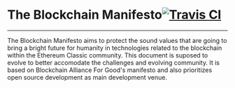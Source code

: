 # The Blockchain Manifesto[![Travis CI](https://travis-ci.org/BlockchainLibrary/The-Blockchain-Manifesto.svg?branch=master)](https://travis-ci.org/BlockchainLibrary/The-Blockchain-Manifesto)
----------
The Blockchain Manifesto aims to protect the sound values that are going to bring a bright future for humanity in technologies related to the blockchain within the Ethereum Classic community. This document is suposed to evolve to better accomodate the challenges and evolving community. It is based on Blockchain Alliance For Good's manifesto and also prioritizes open source development as main development venue.
